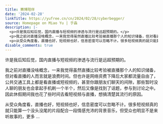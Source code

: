 ```yaml
---
title: 赛博陪伴
date: '2024-02-28'
linkTitle: https://yufree.cn/cn/2024/02/28/cyberbegger/
source: Homepage on Miao Yu | 于淼
description: |-
  <p>许是我后知后觉，国内直播与短视频的渗透与流行是远超预期的。</p>
  <p>我之前对直播没啥概念，一来我觉得虽然直播比较考验被直播那个人的知识储备，但对看直播的人而言就是浪费时间。但也许是网络资费下降后大家都流量自由了，公共交通工具上都是看直播或短视频的，甚至你跟朋友们聊天的间隙，那些暂时没人聊的朋友也会拿起手机刷一个半个，然后又像是找到了话题，参与到讨论之中。因此休假期间我也花了些时间去看短视频与直播，想搞清楚其流行的原因。</p>
  <p>从受众角度看，直播也好，短视频也好，信息密度可以忽略不计。很多短视频真的就只能算一个没头没尾的片段配合一段情感充沛的背景音乐，但受众也明显不是来听故事的，更多 ...
disable_comments: true
---
```

<p>许是我后知后觉，国内直播与短视频的渗透与流行是远超预期的。</p>
<p>我之前对直播没啥概念，一来我觉得虽然直播比较考验被直播那个人的知识储备，但对看直播的人而言就是浪费时间。但也许是网络资费下降后大家都流量自由了，公共交通工具上都是看直播或短视频的，甚至你跟朋友们聊天的间隙，那些暂时没人聊的朋友也会拿起手机刷一个半个，然后又像是找到了话题，参与到讨论之中。因此休假期间我也花了些时间去看短视频与直播，想搞清楚其流行的原因。</p>
<p>从受众角度看，直播也好，短视频也好，信息密度可以忽略不计。很多短视频真的就只能算一个没头没尾的片段配合一段情感充沛的背景音乐，但受众也明显不是来听故事的，更多 ...